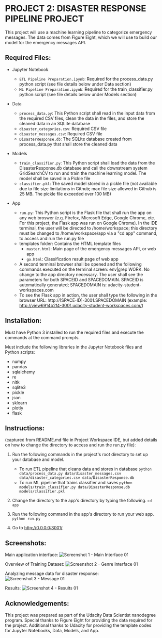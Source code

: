 # PROJECT 2:  DISASTER RESPONSE PIPELINE PROJECT

This project will use a machine learning pipeline to categorize emergency messages.  The data comes from Figure Eight, which we will use to build our model for the emergency messages API.

## Required Files:

- Jupyter Notebook
  - `ETL Pipeline Preparation.ipynb`:  Required for the process_data.py python script (see file details below under Data section)
  - `ML Pipeline Preparation.ipynb`:  Required for the train_classifier.py python script (see file details below under Models section)

- Data
  - `process_data.py`:  This Python script shall read in the input data from the required CSV files, clean the data in the files, and store the cleaned data in an SQLite database
  - `disaster_categories.csv`:  Required CSV file
  - `disaster_messages.csv`:  Required CSV file
  - `DisasterResponse.db`:  The SQLite database created from process_data.py that shall store the cleaned data

- Models
  - `train_classifier.py`:  This Python script shall load the data from the DisasterResponse.db database and call the downstream system GridSearchCV to run and train the machine learning model.  The model shall be saved in a Pickle file
  - `classifier.pkl`:  The saved model stored in a pickle file (not available due to file size limitations in Github; max file size allowed in Github is 25 MB.  The pickle file exceeded over 100 MB)

- App
  - `run.py`:  This Python script is the Flask file that shall run the app on any web broswer (e.g. Firefox, Microsoft Edge, Google Chrome, etc.  For this project, the Flask app was run on Google Chrome).  In the IDE terminal, the user will be directed to /home/workspace; this directory must be changed to /home/workspace/app via a "cd app" command, to access and run the run.py file
  - templates folder:  Contains the HTML template files
    - `master.html`:  Main page of the emergency messages API, or web app
    - `go.html`:  Classification result page of web app
  - A second terminal browser shall be opened and the following commands executed on the terminal screen:  env|grep WORK.  No change to the app directory necessary.  The user shall see the parameters for both SPACEID and SPACEDOMAIN.  SPACEID is automatically generated; SPACEDOMAIN is:  udacity-student-workspaces.com
  - To see the Flask app in action, the user shall type the following in the browser URL:  http://[SPACE-ID]-3001.SPACEDOMAIN (example:  http://view6914b2f4-3001.udacity-student-workspaces.com/)


## Installation:

Must have Python 3 installed to run the required files and execute the commands at the command prompts.

Must include the following libraries in the Jupyter Notebook files and Python scripts:
- numpy
- pandas
- sqlalchemy
- re
- nltk
- sqlite3
- pickle
- json
- sklearn
- plotly
- flask


## Instructions:

(captured from README.md file in Project Workspace IDE, but added details on how to change the directory to access and run the run.py file):

1. Run the following commands in the project's root directory to set up your database and model.

    - To run ETL pipeline that cleans data and stores in database
        `python data/process_data.py data/disaster_messages.csv data/disaster_categories.csv data/DisasterResponse.db`
    - To run ML pipeline that trains classifier and saves
        `python models/train_classifier.py data/DisasterResponse.db models/classifier.pkl`

2. Change the directory to the app's directory by typing the following.
    `cd app`

3. Run the following command in the app's directory to run your web app.
    `python run.py`

4. Go to http://0.0.0.0:3001/


## Screenshots:

Main application interface:
![Screenshot 1 - Main Interface 01](https://user-images.githubusercontent.com/39567971/116820035-f4e77c00-ab40-11eb-864b-1fb1a2a6b351.png)

Overview of Training Dataset:
![Screenshot 2 - Genre Interface 01](https://user-images.githubusercontent.com/39567971/116820036-f4e77c00-ab40-11eb-9232-e340f3141fcd.png)

Analyzing message data for disaster response:
![Screenshot 3 - Message 01](https://user-images.githubusercontent.com/39567971/116820038-f4e77c00-ab40-11eb-88c3-11ab03f3432e.png)

Results:
![Screenshot 4 - Results 01](https://user-images.githubusercontent.com/39567971/116820039-f4e77c00-ab40-11eb-953a-d1204be62809.png)


## Acknowledgements:

This project was prepared as part of the Udacity Data Scientist nanodegree program.  Special thanks to Figure Eight for providing the data required for the project.  Additional thanks to Udacity for providing the template codes for Jupyter Notebooks, Data, Models, and App.
